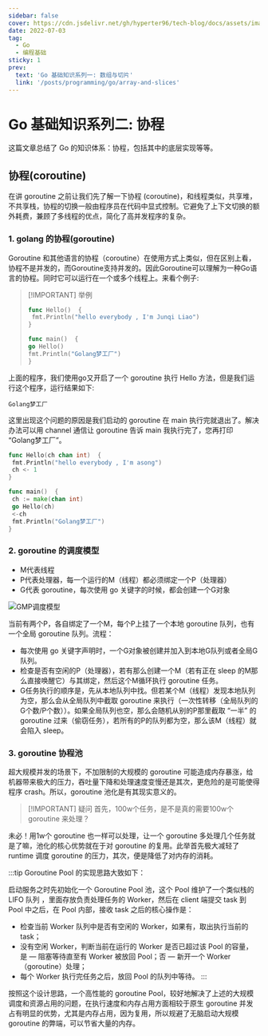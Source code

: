 ```yaml
---
sidebar: false
cover: https://cdn.jsdelivr.net/gh/hyperter96/tech-blog/docs/assets/images/go-cover2-goroutine.jpeg
date: 2022-07-03
tag:
  - Go
  - 编程基础
sticky: 1
prev:
  text: 'Go 基础知识系列一: 数组与切片'
  link: '/posts/programming/go/array-and-slices'
---
```


# Go 基础知识系列二: 协程

这篇文章总结了 Go 的知识体系：协程，包括其中的底层实现等等。

## 协程(coroutine)

在讲 goroutine 之前让我们先了解一下协程 (coroutine)，和线程类似，共享堆，不共享栈，协程的切换一般由程序员在代码中显式控制。它避免了上下文切换的额外耗费，兼顾了多线程的优点，简化了高并发程序的复杂。

### 1. golang 的协程(goroutine)

Goroutine 和其他语言的协程（coroutine）在使用方式上类似，但在区别上看，协程不是并发的，而Goroutine支持并发的。因此Goroutine可以理解为一种Go语言的协程。同时它可以运行在一个或多个线程上。来看个例子:

> [!IMPORTANT] 举例
> ```go
> func Hello()  {
>  fmt.Println("hello everybody , I'm Junqi Liao")
> }
>
> func main()  {
> go Hello()
> fmt.Println("Golang梦工厂")
>}
>```

上面的程序，我们使用go又开启了一个 goroutine 执行 Hello 方法，但是我们运行这个程序，运行结果如下:
```
Golang梦工厂
```
这里出现这个问题的原因是我们启动的 goroutine 在 main 执行完就退出了。解决办法可以用 channel 通信让 goroutine 告诉 main 我执行完了，您再打印 “Golang梦工厂”。

```go
func Hello(ch chan int)  {
 fmt.Println("hello everybody , I'm asong")
 ch <- 1
}

func main()  {
 ch := make(chan int)
 go Hello(ch)
 <-ch
 fmt.Println("Golang梦工厂")
}
```

### 2. goroutine 的调度模型

- M代表线程
- P代表处理器，每一个运行的M（线程）都必须绑定一个P（处理器）
- G代表 goroutine，每次使用 go 关键字的时候，都会创建一个G对象

![GMP调度模型](https://cdn.jsdelivr.net/gh/hyperter96/tech-blog/docs/assets/images/gmp.png "图3：GMP调度模型")

当前有两个P，各自绑定了一个M，每个P上挂了一个本地 goroutine 队列，也有一个全局 goroutine 队列。流程：

- 每次使用 go 关键字声明时，一个G对象被创建并加入到本地G队列或者全局G队列。
- 检查是否有空闲的P（处理器），若有那么创建一个M（若有正在 sleep 的M那么直接唤醒它）与其绑定，然后这个M循环执行 goroutine 任务。
- G任务执行的顺序是，先从本地队列中找。但若某个M（线程）发现本地队列为空，那么会从全局队列中截取 goroutine 来执行（一次性转移（全局队列的G个数/P个数））。如果全局队列也空，那么会随机从别的P那里截取 “一半” 的 goroutine 过来（偷窃任务），若所有的P的队列都为空，那么该M（线程）就会陷入 sleep。

### 3. goroutine 协程池

超大规模并发的场景下，不加限制的大规模的 goroutine 可能造成内存暴涨，给机器带来极大的压力，吞吐量下降和处理速度变慢还是其次，更危险的是可能使得程序 crash。所以，goroutine 池化是有其现实意义的。

> [!IMPORTANT] 疑问
> 首先，100w个任务，是不是真的需要100w个 goroutine 来处理？


未必！用1w个 goroutine 也一样可以处理，让一个 goroutine 多处理几个任务就是了嘛，池化的核心优势就在于对 goroutine 的复用。此举首先极大减轻了 runtime 调度 goroutine 的压力，其次，便是降低了对内存的消耗。


:::tip
Goroutine Pool 的实现思路大致如下：

启动服务之时先初始化一个 Goroutine Pool 池，这个 Pool 维护了一个类似栈的 LIFO 队列 ，里面存放负责处理任务的 Worker，然后在 client 端提交 task 到 Pool 中之后，在 Pool 内部，接收 task 之后的核心操作是：

- 检查当前 Worker 队列中是否有空闲的 Worker，如果有，取出执行当前的 task；
- 没有空闲 Worker，判断当前在运行的 Worker 是否已超过该 Pool 的容量，是 — 阻塞等待直至有 Worker 被放回 Pool；否 — 新开一个 Worker（goroutine）处理；
- 每个 Worker 执行完任务之后，放回 Pool 的队列中等待。
:::

按照这个设计思路，一个高性能的 goroutine Pool，较好地解决了上述的大规模调度和资源占用的问题，在执行速度和内存占用方面相较于原生 goroutine 并发占有明显的优势，尤其是内存占用，因为复用，所以规避了无脑启动大规模 goroutine 的弊端，可以节省大量的内存。